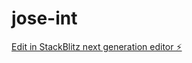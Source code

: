 # jose-int

[Edit in StackBlitz next generation editor ⚡️](https://stackblitz.com/~/github.com/irojasag/jose-int)